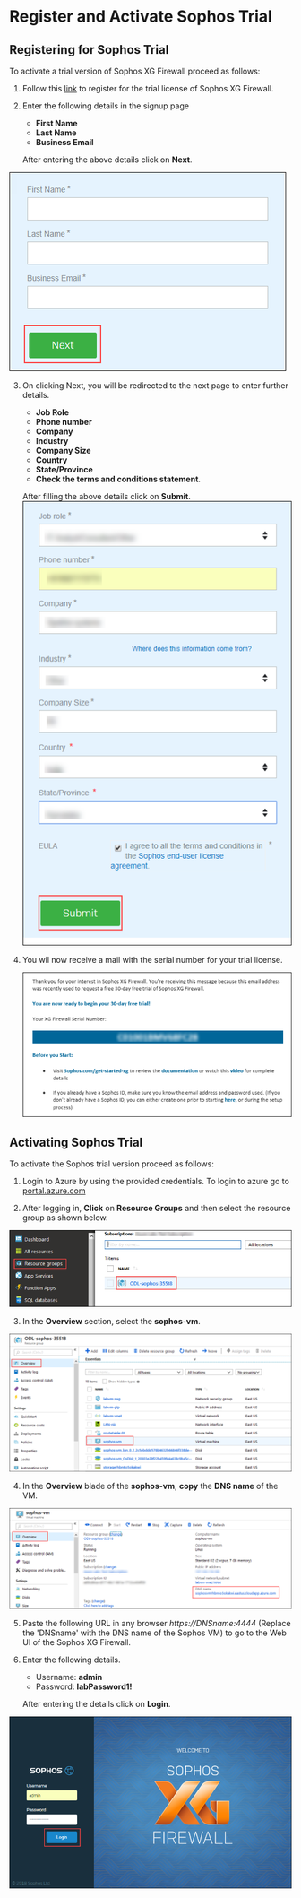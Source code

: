 # Register and Activate Sophos Trial

## Registering for Sophos Trial

To activate a trial version of Sophos XG Firewall proceed as follows:  

1.  Follow this [link](https://secure2.sophos.com/en-us/products/next-gen-firewall/free-trial.aspx) to register for the trial license of Sophos XG Firewall.  

2.  Enter the following details in the signup page  
    * **First Name**    
    * **Last Name**  
    * **Business Email**  
    
    After entering the above details click on **Next**.   

<img src="/images/sophos trial signup image 1.png"/>  

3. On clicking Next, you will be redirected to the next page to enter further details.  
   * **Job Role**  
   * **Phone number**  
   * **Company**  
   * **Industry**  
   * **Company Size**  
   * **Country**  
   * **State/Province**  
   * **Check the terms and conditions statement**.  
   
   After filling the above details click on **Submit**.  
   <img src="/images/sophos trial signup image 2.png"/>  
   
4. You wil now receive a mail with the serial number for your trial license.  
   
   <img src="/images/sophos seiral number mail.png"/>    

## Activating Sophos Trial  

To activate the Sophos trial version proceed as follows:  

1. Login to Azure by using the provided credentials. To login to azure go to [portal.azure.com](https://portal.azure.com/)  

2. After logging in, **Click** on **Resource Groups** and then select the resource group as shown below.  
<img src="/images/selecting rg.png"/>  

3. In the **Overview** section, select the **sophos-vm**.  
<img src="/images/selecting sophos vm.png"/>  

4. In the **Overview** blade of the **sophos-vm**, **copy** the **DNS name** of the VM.  
<img src="/images/copy dns of sophus vm.png"/>  

5. Paste the following URL in any browser *https://DNSname:4444* (Replace the 'DNSname' with the DNS name of the Sophos VM) to go to the Web UI of the Sophos XG Firewall.  

6. Enter the following details.  
   * Username: **admin**  
   * Password: **labPassword1!**  
   
   After entering the details click on **Login**. 
<img src="/images/sophos login.png"/>  





   


